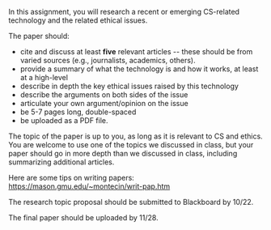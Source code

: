 In this assignment, you will research a recent or emerging CS-related technology and the related ethical issues.

The paper should:
- cite and discuss at least **five** relevant articles -- these should be from varied sources (e.g., journalists, academics, others).
- provide a summary of what the technology is and how it works, at least at a high-level
- describe in depth the key ethical issues raised by this technology
- describe the arguments on both sides of the issue
- articulate your own argument/opinion on the issue
- be 5-7 pages long, double-spaced
- be uploaded as a PDF file.

The topic of the paper is up to you, as long as it is relevant to CS and ethics. You are welcome to use one of the topics we discussed in class, but your paper should go in more depth than we discussed in class, including summarizing additional articles.

Here are some tips on writing papers: <https://mason.gmu.edu/~montecin/writ-pap.htm>

The research topic proposal should be submitted to Blackboard by 10/22.

The final paper should be uploaded by 11/28.


